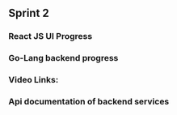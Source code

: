 ## Sprint 2

### React JS UI Progress

### Go-Lang backend progress


### Video Links:

### Api documentation of backend services